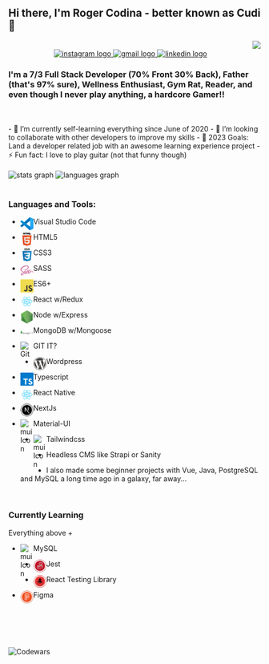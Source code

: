 ## Hi there, I'm Roger Codina - better known as Cudi 👋 

<img align="right" height="150" src="https://i.imgflip.com/65efzo.gif"  />

<br/>
<div align="center">
  <a href="https://www.instagram.com/roger4hill/" target="_blank">
    <img src="https://img.shields.io/static/v1?message=Instagram&logo=instagram&label=&color=E4405F&logoColor=white&labelColor=&style=for-the-badge" height="35" alt="instagram logo"  />
  </a>
  <a href="codinaroger2@gmail.com" target="_blank">
    <img src="https://img.shields.io/static/v1?message=Gmail&logo=gmail&label=&color=D14836&logoColor=white&labelColor=&style=for-the-badge" height="35" alt="gmail logo"  />
  </a>
  <a href="https://www.linkedin.com/in/cudi7/" target="_blank">
    <img src="https://img.shields.io/static/v1?message=LinkedIn&logo=linkedin&label=&color=0077B5&logoColor=white&labelColor=&style=for-the-badge" height="35" alt="linkedin logo"  />
  </a>
</div>

### I'm a 7/3 Full Stack Developer (70% Front 30% Back), Father (that's 97% sure), Wellness Enthusiast, Gym Rat, Reader, and even though I never play anything, a hardcore Gamer!!
<br />
<br/>
- 🌱 I’m currently self-learning everything since June of 2020 
- 👯 I’m looking to collaborate with other developers to improve my skills
- 🥅 2023 Goals: Land a developer related job with an awesome learning experience project
- ⚡ Fun fact: I love to play guitar (not that funny though)


<br />
<br/>


<div align="left">
  <img src="https://github-readme-stats.vercel.app/api?hide_title=false&hide_rank=false&show_icons=true&include_all_commits=true&count_private=true&disable_animations=false&theme=dracula&locale=en&hide_border=false&username=cudi7" height="150" alt="stats graph"  />
  <img src="https://github-readme-stats.vercel.app/api/top-langs?locale=en&hide_title=false&layout=compact&card_width=320&langs_count=5&theme=dracula&hide_border=false&username=cudi7" height="150" alt="languages graph"  />
</div>

<br/>

### Languages and Tools:

* <img align="left" alt="Visual Studio Code" width="26px" src="https://raw.githubusercontent.com/github/explore/80688e429a7d4ef2fca1e82350fe8e3517d3494d/topics/visual-studio-code/visual-studio-code.png" /> Visual Studio Code

* <img align="left" alt="HTML5" width="26px" src="https://raw.githubusercontent.com/github/explore/80688e429a7d4ef2fca1e82350fe8e3517d3494d/topics/html/html.png" /> HTML5

* <img align="left" alt="CSS3" width="26px" src="https://raw.githubusercontent.com/github/explore/80688e429a7d4ef2fca1e82350fe8e3517d3494d/topics/css/css.png" /> CSS3

* <img align="left" alt="Sass" width="26px" src="https://raw.githubusercontent.com/github/explore/80688e429a7d4ef2fca1e82350fe8e3517d3494d/topics/sass/sass.png" /> SASS

* <img align="left" alt="JavaScript" width="26px" src="https://raw.githubusercontent.com/github/explore/80688e429a7d4ef2fca1e82350fe8e3517d3494d/topics/javascript/javascript.png" /> ES6+

* <img align="left" alt="React" width="26px" src="https://raw.githubusercontent.com/github/explore/80688e429a7d4ef2fca1e82350fe8e3517d3494d/topics/react/react.png" /> React w/Redux 

* <img align="left" alt="Node.js" width="26px" src="https://raw.githubusercontent.com/github/explore/80688e429a7d4ef2fca1e82350fe8e3517d3494d/topics/nodejs/nodejs.png" /> Node w/Express

* <img align="left" alt="MongoDB" width="26px" src="https://raw.githubusercontent.com/github/explore/80688e429a7d4ef2fca1e82350fe8e3517d3494d/topics/mongodb/mongodb.png" /> MongoDB w/Mongoose

* <img align="left" alt="Git" width="26px" src="https://raw.githubusercontent.com/jmnote/z-icons/master/svg/git.svg" /> GIT IT?

* <img align="left" alt="Node.js" width="26px" src="https://raw.githubusercontent.com/github/explore/80688e429a7d4ef2fca1e82350fe8e3517d3494d/topics/wordpress/wordpress.png" /> Wordpress

* <img align="left" alt="Visual Studio Code" width="26px" src="https://raw.githubusercontent.com/github/explore/80688e429a7d4ef2fca1e82350fe8e3517d3494d/topics/typescript/typescript.png" /> Typescript

* <img align="left" alt="Visual Studio Code" width="26px" src="https://raw.githubusercontent.com/github/explore/80688e429a7d4ef2fca1e82350fe8e3517d3494d/topics/react-native/react-native.png" /> React Native

* <img align="left" width="26px" src="https://github.com/Pedro-Murilo/icons-for-readme/blob/main/.github/nextjs-icon.svg" alt="NextJS Icon" /> NextJs


* <img align="left" width="26px" src="https://external-content.duckduckgo.com/ip3/mui.com.ico" alt="mui Icon" /> Material-UI 

* <img align="left" width="26px" src="https://external-content.duckduckgo.com/ip3/tailwindcss.com.ico" alt="mui Icon" /> Tailwindcss

* Headless CMS like Strapi or Sanity

* I also made some beginner projects with Vue, Java, PostgreSQL and MySQL a long time ago in a galaxy, far away...

<br />

### Currently Learning

Everything above + 

* <img align="left" width="26px" src="https://raw.githubusercontent.com/yurijserrano/Github-Profile-Readme-Logos/f994c418a134b58c4aec11152f6a4a33fa89da26/databases/mysql.svg" alt="mui Icon" /> MySQL

* <img width="26px" align="left" src="https://github.com/Pedro-Murilo/icons-for-readme/blob/main/.github/jest-icon.svg" alt="Jest Icon" /> Jest

* <img width="26px" align="left" src="https://github.com/Pedro-Murilo/icons-for-readme/blob/main/.github/testing-library-icon.svg" alt="Testing Library Icon" /> React Testing Library

* <img width="26px" align="left" src="https://github.com/Pedro-Murilo/icons-for-readme/blob/main/.github/figma-icon.svg" alt="Figma Icon" /> Figma

<br/>
<br/>


<br />
<br />

![Codewars](https://github.r2v.ch/codewars?user=Cudi7&stroke=red)

<br />


[twitter]: https://twitter.com/Cudi7r
[linkedin]: https://www.linkedin.com/in/cudi7
[gmail]: codinaroger2@gmail.com

